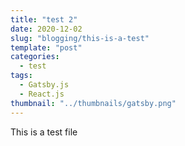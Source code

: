 ```yaml
---
title: "test 2"
date: 2020-12-02
slug: "blogging/this-is-a-test"
template: "post"
categories:
  - test
tags:
  - Gatsby.js
  - React.js
thumbnail: "../thumbnails/gatsby.png"
---
```


This is a test file

<!--stackedit_data:
eyJwcm9wZXJ0aWVzIjoidGl0bGU6IFRlc3Qgb25lXG50YWdzOi
BUZXN0XG5jYXRlZ29yaWVzOiBUZXN0XG5leGNlcnB0OiBUaGlz
IGlzIGEgdGVzdFxuc3RhdHVzOiBEcmFmdFxuZGF0ZTogJzIwMj
AtMDYtMTcnXG4iLCJoaXN0b3J5IjpbMTY2MDM5NzIyOCwtMTUx
NjMwMDAzOF19
-->